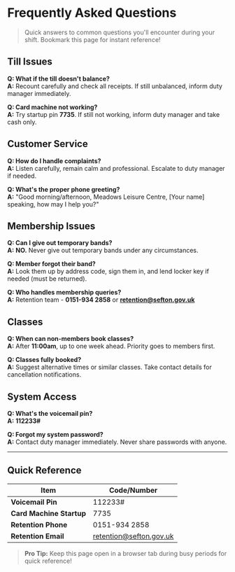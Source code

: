 # Frequently Asked Questions

> Quick answers to common questions you'll encounter during your shift. Bookmark this page for instant reference!

## Till Issues

**Q: What if the till doesn't balance?**  
**A:** Recount carefully and check all receipts. If still unbalanced, inform duty manager immediately.

**Q: Card machine not working?**  
**A:** Try startup pin **7735**. If still not working, inform duty manager and take cash only.

## Customer Service

**Q: How do I handle complaints?**  
**A:** Listen carefully, remain calm and professional. Escalate to duty manager if needed.

**Q: What's the proper phone greeting?**  
**A:** "Good morning/afternoon, Meadows Leisure Centre, [Your name] speaking, how may I help you?"

## Membership Issues

**Q: Can I give out temporary bands?**  
**A:** **NO.** Never give out temporary bands under any circumstances.

**Q: Member forgot their band?**  
**A:** Look them up by address code, sign them in, and lend locker key if needed (must be returned).

**Q: Who handles membership queries?**  
**A:** Retention team - **0151-934 2858** or **retention@sefton.gov.uk**

## Classes

**Q: When can non-members book classes?**  
**A:** After **11:00am**, up to one week ahead. Priority goes to members first.

**Q: Classes fully booked?**  
**A:** Suggest alternative times or similar classes. Take contact details for cancellation notifications.

## System Access

**Q: What's the voicemail pin?**  
**A:** **112233#**

**Q: Forgot my system password?**  
**A:** Contact duty manager immediately. Never share passwords with anyone.

---

## Quick Reference

| Item | Code/Number |
|------|-------------|
| **Voicemail Pin** | 112233# |
| **Card Machine Startup** | 7735 |
| **Retention Phone** | 0151-934 2858 |
| **Retention Email** | retention@sefton.gov.uk |

> **Pro Tip:** Keep this page open in a browser tab during busy periods for quick reference!
